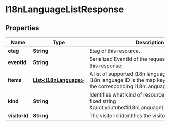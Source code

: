 

# I18nLanguageListResponse


## Properties

Name | Type | Description | Notes
------------ | ------------- | ------------- | -------------
**etag** | **String** | Etag of this resource. |  [optional]
**eventId** | **String** | Serialized EventId of the request which produced this response. |  [optional]
**items** | [**List&lt;I18nLanguage&gt;**](I18nLanguage.md) | A list of supported i18n languages. In this map, the i18n language ID is the map key, and its value is the corresponding i18nLanguage resource. |  [optional]
**kind** | **String** | Identifies what kind of resource this is. Value: the fixed string \&quot;youtube#i18nLanguageListResponse\&quot;. |  [optional]
**visitorId** | **String** | The visitorId identifies the visitor. |  [optional]



